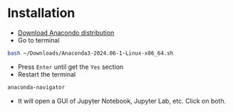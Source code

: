 # Installation
- [Download Anacondo distribution](https://docs.anaconda.com/anaconda/install/linux/)
- Go to terminal
```bash
bash ~/Downloads/Anaconda3-2024.06-1-Linux-x86_64.sh
```
- Press `Enter` until get the `Yes` section
- Restart the terminal
```bash
anaconda-navigator
```
- It will open a GUI of Jupyter Notebook, Jupyter Lab, etc. Click on both.
